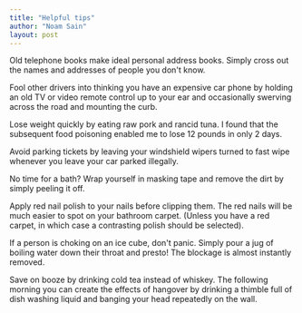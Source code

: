 ```yaml
---
title: "Helpful tips"
author: "Noam Sain"
layout: post
---
```


Old telephone books make ideal personal address books. Simply cross out the names and addresses of people you don't know.

Fool other drivers into thinking you have an expensive car phone by holding an old TV or video remote control up to your ear and occasionally swerving across the road and mounting the curb.

Lose weight quickly by eating raw pork and rancid tuna. I found that the subsequent food poisoning enabled me to lose 12 pounds in only 2 days.

Avoid parking tickets by leaving your windshield wipers turned to fast wipe whenever you leave your car parked illegally.

No time for a bath? Wrap yourself in masking tape and remove the dirt by simply peeling it off.

Apply red nail polish to your nails before clipping them. The red nails will be much easier to spot on your bathroom carpet. (Unless you have a red carpet, in which case a contrasting polish should be selected).

If a person is choking on an ice cube, don't panic. Simply pour a jug of boiling water down their throat and presto! The blockage is almost instantly removed.

Save on booze by drinking cold tea instead of whiskey. The following morning you can create the effects of hangover by drinking a thimble full of dish washing liquid and banging your head repeatedly on the wall.